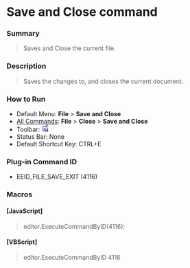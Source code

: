 # Save and Close command

### Summary

> Saves and Close the current file.

### Description

> Saves the changes to, and closes the current document.

### How to Run

- Default Menu: **File** \> **Save and Close**
- [All Commands](../tools/all_commands): **File** \> **Close**
\> **Save and Close**
- Toolbar: ![](../../images/filesaveexit.gif)
- Status Bar: None
- Default Shortcut Key: CTRL+E

### Plug-in Command ID

- EEID\_FILE\_SAVE\_EXIT (4116)

### Macros

#### \[JavaScript\]

> editor.ExecuteCommandByID(4116);

#### \[VBScript\]

> editor.ExecuteCommandByID 4116
